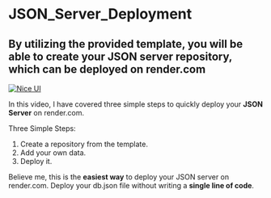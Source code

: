 # JSON_Server_Deployment




By utilizing the provided template, you will be able to create your JSON server repository, which can be deployed on render.com
--------------


[![Nice UI](https://img.youtube.com/vi/W9sbA1a2-Ag/0.jpg)](https://www.youtube.com/watch?v=W9sbA1a2-Ag)


In this video, I have covered three simple steps to quickly deploy your **JSON Server** on render.com.

Three Simple Steps:

1. Create a repository from the template.
2. Add your own data.
3. Deploy it.

Believe me, this is the **easiest way** to deploy your JSON server on render.com. Deploy your db.json file without writing a **single line of code**.
